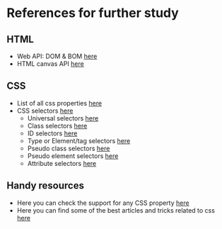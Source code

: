 # References for further study

## HTML
- Web API: DOM & BOM [here](https://developer.mozilla.org/en-US/docs/Web/API)
- HTML canvas API [here](https://developer.mozilla.org/en-US/docs/Web/API/Canvas_API)

## CSS
- List of all css properties [here](https://developer.mozilla.org/en-US/docs/Web/CSS/Reference)
- CSS selectors [here](https://developer.mozilla.org/en-US/docs/Web/CSS/CSS_Selectors)
    - Universal selectors [here](https://developer.mozilla.org/en-US/docs/Web/CSS/Universal_selectors)
    - Class selectors [here](https://developer.mozilla.org/en-US/docs/Web/CSS/Class_selectors)
    - ID selectors [here](https://developer.mozilla.org/en-US/docs/Web/CSS/ID_selectors)
    - Type or Element/tag selectors [here](https://developer.mozilla.org/en-US/docs/Web/CSS/Type_selectors)
    - Pseudo class selectors [here](https://developer.mozilla.org/en-US/docs/Web/CSS/Pseudo-classes)
    - Pseudo element selectors [here](https://developer.mozilla.org/en-US/docs/Web/CSS/Pseudo-elements)
    - Attribute selectors [here](https://developer.mozilla.org/en-US/docs/Web/CSS/Attribute_selectors)

## Handy resources
- Here you can check the support for any CSS property [here](https://caniuse.com)
- Here you can find some of the best articles and tricks related to css [here](https://css-tricks.com)